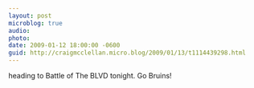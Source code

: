 ```yaml
---
layout: post
microblog: true
audio: 
photo: 
date: 2009-01-12 18:00:00 -0600
guid: http://craigmcclellan.micro.blog/2009/01/13/t1114439298.html
---
```

heading to Battle of The BLVD tonight. Go Bruins!
